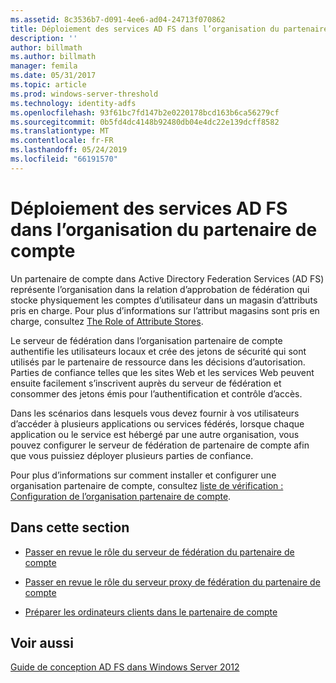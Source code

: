 ```yaml
---
ms.assetid: 8c3536b7-d091-4ee6-ad04-24713f070862
title: Déploiement des services AD FS dans l’organisation du partenaire de compte
description: ''
author: billmath
ms.author: billmath
manager: femila
ms.date: 05/31/2017
ms.topic: article
ms.prod: windows-server-threshold
ms.technology: identity-adfs
ms.openlocfilehash: 93f61bc7fd147b2e0220178bcd163b6ca56279cf
ms.sourcegitcommit: 0b5fd4dc4148b92480db04e4dc22e139dcff8582
ms.translationtype: MT
ms.contentlocale: fr-FR
ms.lasthandoff: 05/24/2019
ms.locfileid: "66191570"
---
```

# <a name="deploying-ad-fs-in-the-account-partner-organization"></a>Déploiement des services AD FS dans l’organisation du partenaire de compte

Un partenaire de compte dans Active Directory Federation Services \(AD FS\) représente l’organisation dans la relation d’approbation de fédération qui stocke physiquement les comptes d’utilisateur dans un magasin d’attributs pris en charge. Pour plus d’informations sur l’attribut magasins sont pris en charge, consultez [The Role of Attribute Stores](../../ad-fs/technical-reference/The-Role-of-Attribute-Stores.md).  
  
Le serveur de fédération dans l’organisation partenaire de compte authentifie les utilisateurs locaux et crée des jetons de sécurité qui sont utilisés par le partenaire de ressource dans les décisions d’autorisation. Parties de confiance telles que les sites Web et les services Web peuvent ensuite facilement s’inscrivent auprès du serveur de fédération et consommer des jetons émis pour l’authentification et contrôle d’accès.  
  
Dans les scénarios dans lesquels vous devez fournir à vos utilisateurs d’accéder à plusieurs applications ou services fédérés, lorsque chaque application ou le service est hébergé par une autre organisation, vous pouvez configurer le serveur de fédération de partenaire de compte afin que vous puissiez déployer plusieurs parties de confiance.  
  
Pour plus d’informations sur comment installer et configurer une organisation partenaire de compte, consultez [liste de vérification : Configuration de l’organisation partenaire de compte](../../ad-fs/deployment/Checklist--Configuring-the-Account-Partner-Organization.md).  
  
## <a name="in-this-section"></a>Dans cette section  
  
-   [Passer en revue le rôle du serveur de fédération du partenaire de compte](Review-the-Role-of-the-Federation-Server-in-the-Account-Partner.md)  
  
-   [Passer en revue le rôle du serveur proxy de fédération du partenaire de compte](Review-the-Role-of-the-Federation-Server-Proxy-in-the-Account-Partner.md)  
  
-   [Préparer les ordinateurs clients dans le partenaire de compte](Prepare-Client-Computers-in-the-Account-Partner.md)  
  
## <a name="see-also"></a>Voir aussi
[Guide de conception AD FS dans Windows Server 2012](AD-FS-Design-Guide-in-Windows-Server-2012.md)
